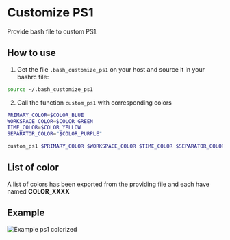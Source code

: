 # Customize PS1

Provide bash file to custom PS1.

## How to use

1. Get the file `.bash_customize_ps1` on your host and source it in your bashrc file:

  ```bash
  source ~/.bash_customize_ps1
  ```

2. Call the function `custom_ps1` with corresponding colors

  ```bash
  PRIMARY_COLOR=$COLOR_BLUE
  WORKSPACE_COLOR=$COLOR_GREEN
  TIME_COLOR=$COLOR_YELLOW
  SEPARATOR_COLOR="$COLOR_PURPLE"
  
  custom_ps1 $PRIMARY_COLOR $WORKSPACE_COLOR $TIME_COLOR $SEPARATOR_COLOR
  ```

## List of color

A list of colors has been exported from the providing file and each have named **COLOR_XXXX**

## Example

![Example ps1 colorized]([./img/example-ps1-colorized.png)
